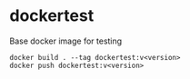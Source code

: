 # dockertest
Base docker image for testing

```
docker build . --tag dockertest:v<version>
docker push dockertest:v<version>
```